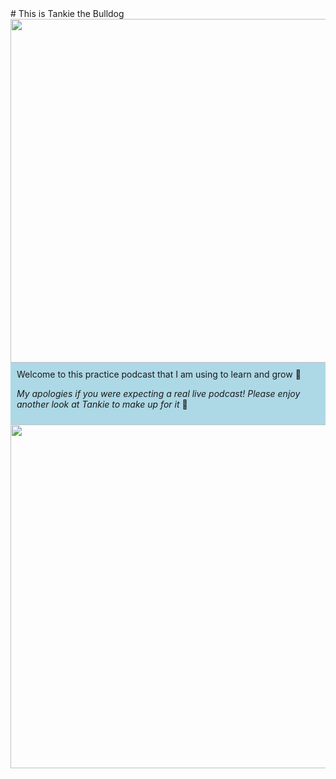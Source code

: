 <div>
  # This is Tankie the Bulldog
</div>

<img src="tankie_soccer_2.JPG" width="550">
  
<div style="background-color: lightblue; padding: 10px;">
  Welcome to this practice podcast that I am using to learn and grow 🌳
  
  *My apologies if you were expecting a real live podcast! Please enjoy another look at Tankie to make up for it* 🙂
</div>

<img src="tankie_soccer_4.JPG" width="550">
